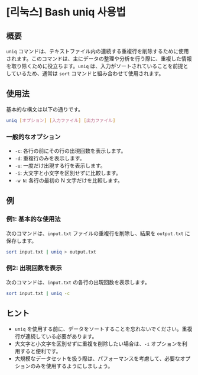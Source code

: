 # [리눅스] Bash uniq 사용법

## 概要
`uniq` コマンドは、テキストファイル内の連続する重複行を削除するために使用されます。このコマンドは、主にデータの整理や分析を行う際に、重複した情報を取り除くために役立ちます。`uniq` は、入力がソートされていることを前提としているため、通常は `sort` コマンドと組み合わせて使用されます。

## 使用法
基本的な構文は以下の通りです。

```bash
uniq [オプション] [入力ファイル] [出力ファイル]
```

### 一般的なオプション
- `-c`: 各行の前にその行の出現回数を表示します。
- `-d`: 重複行のみを表示します。
- `-u`: 一度だけ出現する行を表示します。
- `-i`: 大文字と小文字を区別せずに比較します。
- `-w N`: 各行の最初の N 文字だけを比較します。

## 例
### 例1: 基本的な使用法
次のコマンドは、`input.txt` ファイルの重複行を削除し、結果を `output.txt` に保存します。

```bash
sort input.txt | uniq > output.txt
```

### 例2: 出現回数を表示
次のコマンドは、`input.txt` の各行の出現回数を表示します。

```bash
sort input.txt | uniq -c
```

## ヒント
- `uniq` を使用する前に、データをソートすることを忘れないでください。重複行が連続している必要があります。
- 大文字と小文字を区別せずに重複を削除したい場合は、`-i` オプションを利用すると便利です。
- 大規模なデータセットを扱う際は、パフォーマンスを考慮して、必要なオプションのみを使用するようにしましょう。